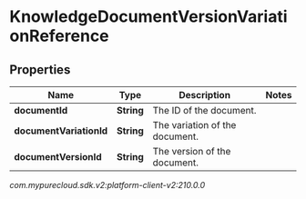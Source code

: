 # KnowledgeDocumentVersionVariationReference


## Properties

| Name | Type | Description | Notes |
| ------------ | ------------- | ------------- | ------------- |
| **documentId** | **String** | The ID of the document. |  |
| **documentVariationId** | **String** | The variation of the document. |  |
| **documentVersionId** | **String** | The version of the document. |  |




_com.mypurecloud.sdk.v2:platform-client-v2:210.0.0_

